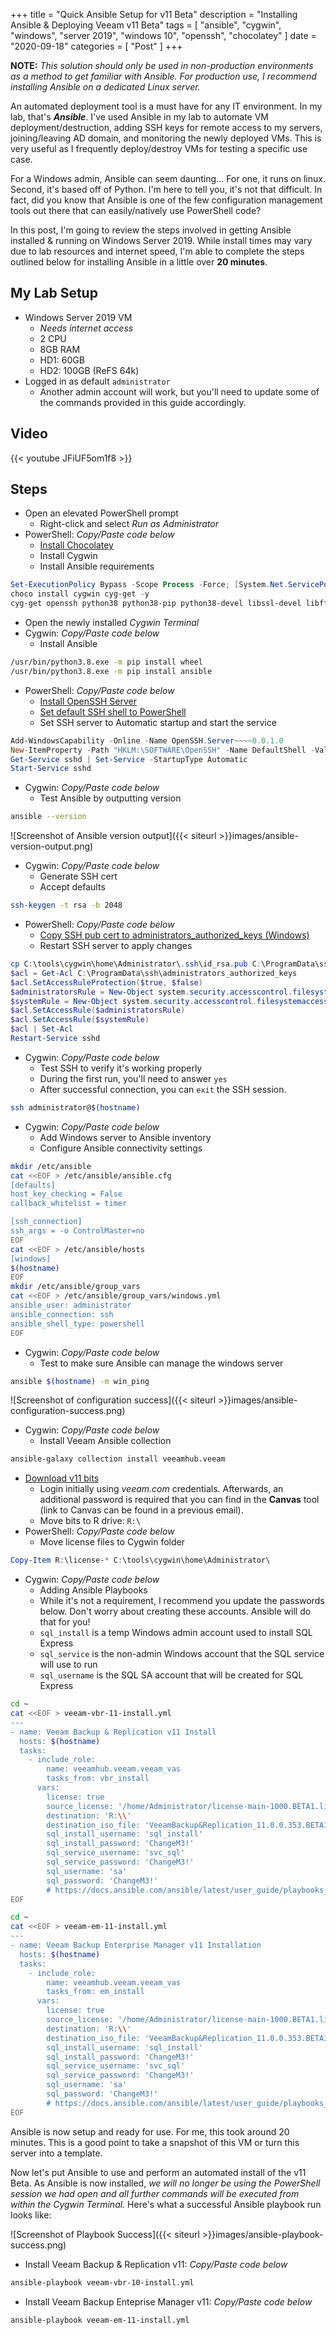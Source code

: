 +++
title = "Quick Ansible Setup for v11 Beta"
description = "Installing Ansible & Deploying Veeam v11 Beta"
tags = [
    "ansible",
    "cygwin",
    "windows",
    "server 2019",
    "windows 10",
    "openssh",
    "chocolatey"
]
date = "2020-09-18"
categories = [
    "Post"
]
+++

**NOTE:** *This solution should only be used in non-production environments as a method to get familiar with Ansible. For production use, I recommend installing Ansible on a dedicated Linux server.*

An automated deployment tool is a must have for any IT environment. In my lab, that's ***Ansible***. I've used Ansible in my lab to automate VM deployment/destruction, adding SSH keys for remote access to my servers, joining/leaving AD domain, and monitoring the newly deployed VMs. This is very useful as I frequently deploy/destroy VMs for testing a specific use case.

For a Windows admin, Ansible can seem daunting... For one, it runs on linux. Second, it's based off of Python. I'm here to tell you, it's not that difficult. In fact, did you know that Ansible is one of the few configuration management tools out there that can easily/natively use PowerShell code?

In this post, I'm going to review the steps involved in getting Ansible installed & running on Windows Server 2019. While install times may vary due to lab resources and internet speed, I'm able to complete the steps outlined below for installing Ansible in a little over **20 minutes**.

## My Lab Setup

* Windows Server 2019 VM
  * *Needs internet access*
  * 2 CPU
  * 8GB RAM
  * HD1: 60GB
  * HD2: 100GB (ReFS 64k)
* Logged in as default `administrator`
  * Another admin account will work, but you'll need to update some of the commands provided in this guide accordingly.

## Video

{{< youtube JFiUF5om1f8 >}}

## Steps

* Open an elevated PowerShell prompt
  * Right-click and select *Run as Administrator*
* PowerShell: *Copy/Paste code below*
  * [Install Chocolatey](https://chocolatey.org/docs/installation)
  * Install Cygwin
  * Install Ansible requirements

```powershell
Set-ExecutionPolicy Bypass -Scope Process -Force; [System.Net.ServicePointManager]::SecurityProtocol = [System.Net.ServicePointManager]::SecurityProtocol -bor 3072; iex ((New-Object System.Net.WebClient).DownloadString('https://chocolatey.org/install.ps1'))
choco install cygwin cyg-get -y
cyg-get openssh python38 python38-pip python38-devel libssl-devel libffi-devel gcc-g++
```

* Open the newly installed *Cygwin Terminal*
* Cygwin: *Copy/Paste code below*
  * Install Ansible

```bash
/usr/bin/python3.8.exe -m pip install wheel
/usr/bin/python3.8.exe -m pip install ansible
```

* PowerShell: *Copy/Paste code below*
  * [Install OpenSSH Server](https://docs.microsoft.com/en-us/windows-server/administration/openssh/openssh_install_firstuse)
  * [Set default SSH shell to PowerShell](https://docs.microsoft.com/en-us/windows-server/administration/openssh/openssh_server_configuration)
  * Set SSH server to Automatic startup and start the service

```powershell
Add-WindowsCapability -Online -Name OpenSSH.Server~~~~0.0.1.0
New-ItemProperty -Path "HKLM:\SOFTWARE\OpenSSH" -Name DefaultShell -Value "C:\Windows\System32\WindowsPowerShell\v1.0\powershell.exe" -PropertyType String -Force
Get-Service sshd | Set-Service -StartupType Automatic
Start-Service sshd
```

* Cygwin: *Copy/Paste code below*
  * Test Ansible by outputting version

```bash
ansible --version
```

![Screenshot of Ansible version output]({{< siteurl >}}images/ansible-version-output.png)

* Cygwin: *Copy/Paste code below*
  * Generate SSH cert
  * Accept defaults

```bash
ssh-keygen -t rsa -b 2048
```

* PowerShell: *Copy/Paste code below*
  * [Copy SSH pub cert to administrators_authorized_keys (Windows)](https://www.concurrency.com/blog/may-2019/key-based-authentication-for-openssh-on-windows)
  * Restart SSH server to apply changes

```powershell
cp C:\tools\cygwin\home\Administrator\.ssh\id_rsa.pub C:\ProgramData\ssh\administrators_authorized_keys
$acl = Get-Acl C:\ProgramData\ssh\administrators_authorized_keys
$acl.SetAccessRuleProtection($true, $false)
$administratorsRule = New-Object system.security.accesscontrol.filesystemaccessrule("Administrators","FullControl","Allow")
$systemRule = New-Object system.security.accesscontrol.filesystemaccessrule("SYSTEM","FullControl","Allow")
$acl.SetAccessRule($administratorsRule)
$acl.SetAccessRule($systemRule)
$acl | Set-Acl
Restart-Service sshd
```

* Cygwin: *Copy/Paste code below*
  * Test SSH to verify it's working properly
  * During the first run, you'll need to answer `yes`
  * After successful connection, you can `exit` the SSH session.

```bash
ssh administrator@$(hostname)
```

* Cygwin: *Copy/Paste code below*
  * Add Windows server to Ansible inventory
  * Configure Ansible connectivity settings

```bash
mkdir /etc/ansible
cat <<EOF > /etc/ansible/ansible.cfg
[defaults]
host_key_checking = False
callback_whitelist = timer

[ssh_connection]
ssh_args = -o ControlMaster=no
EOF
cat <<EOF > /etc/ansible/hosts
[windows]
$(hostname)
EOF
mkdir /etc/ansible/group_vars
cat <<EOF > /etc/ansible/group_vars/windows.yml
ansible_user: administrator
ansible_connection: ssh
ansible_shell_type: powershell
EOF
```

* Cygwin: *Copy/Paste code below*
  * Test to make sure Ansible can manage the windows server

```bash
ansible $(hostname) -m win_ping
```

![Screenshot of configuration success]({{< siteurl >}}images/ansible-configuration-success.png)

* Cygwin: *Copy/Paste code below*
  * Install Veeam Ansible collection

```bash
ansible-galaxy collection install veeamhub.veeam
```

* [Download v11 bits](http://www.veeam.com/beta/vbr11beta1.html)
  * Login initially using *veeam.com* credentials. Afterwards, an additional password is required that you can find in the **Canvas** tool (link to Canvas can be found in a previous email).
  * Move bits to R drive: `R:\`
* PowerShell: *Copy/Paste code below*
  * Move license files to Cygwin folder

```powershell
Copy-Item R:\license-* C:\tools\cygwin\home\Administrator\
```

* Cygwin: *Copy/Paste code below*
  * Adding Ansible Playbooks
  * While it's not a requirement, I recommend you update the passwords below. Don't worry about creating these accounts. Ansible will do that for you!
  * `sql_install` is a temp Windows admin account used to install SQL Express
  * `sql_service` is the non-admin Windows account that the SQL service will use to run
  * `sql_username` is the SQL SA account that will be created for SQL Express

```bash
cd ~
cat <<EOF > veeam-vbr-11-install.yml
---
- name: Veeam Backup & Replication v11 Install
  hosts: $(hostname)
  tasks:
    - include_role:
        name: veeamhub.veeam.veeam_vas
        tasks_from: vbr_install
      vars:
        license: true
        source_license: '/home/Administrator/license-main-1000.BETA1.lic'
        destination: 'R:\\'
        destination_iso_file: 'VeeamBackup&Replication_11.0.0.353.BETA1.iso'
        sql_install_username: 'sql_install'
        sql_install_password: 'ChangeM3!'
        sql_service_username: 'svc_sql'
        sql_service_password: 'ChangeM3!'
        sql_username: 'sa'
        sql_password: 'ChangeM3!'
        # https://docs.ansible.com/ansible/latest/user_guide/playbooks_vault.html#single-encrypted-variable
EOF
```

```bash
cd ~
cat <<EOF > veeam-em-11-install.yml
---
- name: Veeam Backup Enterprise Manager v11 Installation
  hosts: $(hostname)
  tasks:
    - include_role:
        name: veeamhub.veeam.veeam_vas
        tasks_from: em_install
      vars:
        license: true
        source_license: '/home/Administrator/license-main-1000.BETA1.lic'
        destination: 'R:\\'
        destination_iso_file: 'VeeamBackup&Replication_11.0.0.353.BETA1.iso'
        sql_install_username: 'sql_install'
        sql_install_password: 'ChangeM3!'
        sql_service_username: 'svc_sql'
        sql_service_password: 'ChangeM3!'
        sql_username: 'sa'
        sql_password: 'ChangeM3!'
        # https://docs.ansible.com/ansible/latest/user_guide/playbooks_vault.html#single-encrypted-variable
EOF
```

Ansible is now setup and ready for use. For me, this took around 20 minutes. This is a good point to take a snapshot of this VM or turn this server into a template.

Now let's put Ansible to use and perform an automated install of the v11 Beta. As Ansible is now installed, *we will no longer be using the PowerShell session we had open and all further commands will be executed from within the Cygwin Terminal.* Here's what a successful Ansible playbook run looks like:

![Screenshot of Playbook Success]({{< siteurl >}}images/ansible-playbook-success.png)

* Install Veeam Backup & Replication v11: *Copy/Paste code below*

```bash
ansible-playbook veeam-vbr-10-install.yml
```

* Install Veeam Backup Enteprise Manager v11: *Copy/Paste code below*

```bash
ansible-playbook veeam-em-11-install.yml
```
